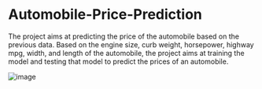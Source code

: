 # Automobile-Price-Prediction

The project aims at predicting  the price of the automobile based on the previous data. Based on the engine size, curb weight, horsepower, highway mpg, width, and length of the automobile, the project aims at training the model and testing that model to predict the prices of an automobile.

![image](https://github.com/MayankTamakuwala/MachineLearning-Group-4/blob/main/correlation_matrix.png)

<!-- <img width="760" alt="image" src="https://user-images.githubusercontent.com/62346064/191420949-d1da8b0b-c6a7-4d59-ad9d-1e31e2e9d4c0.png">

In this project, we had the opportunity to explore a wide range of supervised learning algorithms going from simple algorithms such as Linear Perceptron and Nearest Means Classifier to more complex models such as Support Vector Machines and Random Forests and we got to see how they work the given data. We got to see how simple operations such normalization, go a long way in improving the performance of even the most basic models. We also got to perform a few different feature engineering techniques and they help improve the model performance. After running through these numerous algorithms, we see that the best performance is achieved with combination of PCA and SVM.
 -->
